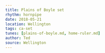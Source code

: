 ```yaml
---
title: Plains of Boyle set
rhythm: hornpipe
date: 2018-05-21
location: Wellington
tags: ca-set
tunes: [plains-of-boyle.md, home-ruler.md]
author: Ted
source: Wellington
---
```

